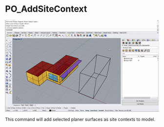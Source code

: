 # PO_AddSiteContext

![](../../.gitbook/assets/PO_AddSiteContext.gif)

This command will add selected planer surfaces as site contexts to model.
